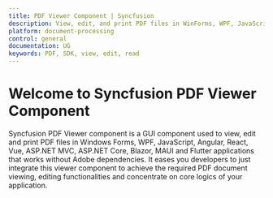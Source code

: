 ```yaml
---
title: PDF Viewer Component | Syncfusion
description: View, edit, and print PDF files in WinForms, WPF, JavaScript, Angular, React, Vue, ASP.NET Core and MVC, Blazor, MAUI, and Flutter apps without Adobe dependencies.
platform: document-processing
control: general
documentation: UG
keywords: PDF, SDK, view, edit, read
---
```


# Welcome to Syncfusion PDF Viewer Component

Syncfusion PDF Viewer component is a GUI component used to view, edit and print PDF files in Windows Forms, WPF, JavaScript, Angular, React, Vue, ASP.NET MVC, ASP.NET Core, Blazor, MAUI and Flutter applications that works without Adobe dependencies. It eases you developers to just integrate this viewer component to achieve the required PDF document viewing, editing functionalities and concentrate on core logics of your application.

